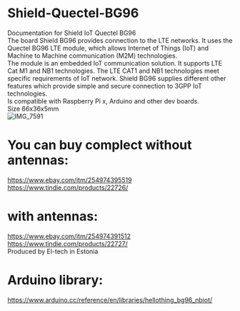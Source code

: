 # Shield-Quectel-BG96
Documentation for Shield IoT Quectel BG96<br>
The board Shield BG96 provides connection to the LTE networks. It uses the Quectel BG96 LTE module, which allows Internet of Things (IoT) and Machine to Machine communication (M2M) technologies.<br>
The module is an embedded IoT communication solution. It supports LTE Cat M1 and NB1 technologies. The LTE CAT1 and NB1 technologies meet specific requirements of IoT network.
Shield BG96 supplies different other features which provide simple and secure connection to 3GPP IoT technologies.<br>
Is compatible with Raspberry Pi x, Arduino and other dev boards.<br>
Size 66x36x5mm<br>
![IMG_7591](https://user-images.githubusercontent.com/2463786/132136531-ed6706e9-9af4-4ca4-8870-a8a6684ca8ee.jpg)
# You can buy complect without antennas:<br>
https://www.ebay.com/itm/254974395519<br>
https://www.tindie.com/products/22726/<br>
# with antennas:<br>
https://www.ebay.com/itm/254974391512<br>
https://www.tindie.com/products/22727/<br>
Produced by El-tech in Estonia<br>

# Arduino library:<br>
https://www.arduino.cc/reference/en/libraries/hellothing_bg96_nbiot/
